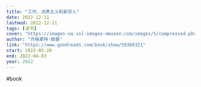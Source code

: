 ```yaml
---
title: "工作、消费主义和新穷人"
date: 2022-12-11
lastmod: 2022-12-11
tags: [读书]
cover: "https://images-na.ssl-images-amazon.com/images/S/compressed.photo.goodreads.com/books/1634409903i/59360321.jpg"
author: "齐格蒙特·鲍曼"
link: "https://www.goodreads.com/book/show/59360321"
start: 2022-03-28
end: 2022-04-03
year: 2022
---
```

#book